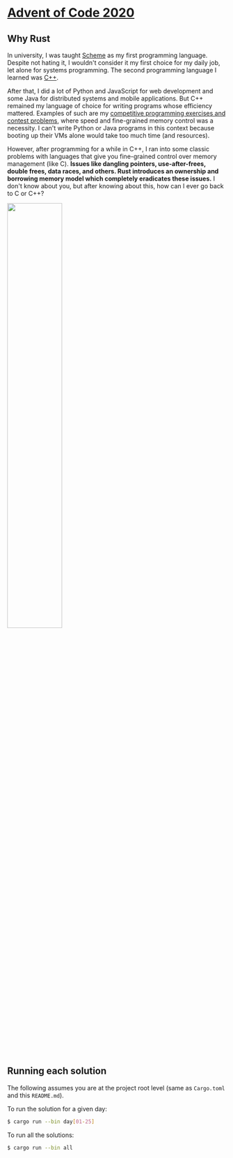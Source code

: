 # [Advent of Code 2020](https://adventofcode.com/2020)

## Why Rust

In university, I was taught [Scheme](https://plt-scheme.org/) as my first programming language. Despite not hating it, I wouldn't consider it my first choice for my daily job, let alone for systems programming. The second programming language I learned was [C++](https://www.cplusplus.com/).

After that, I did a lot of Python and JavaScript for web development and some Java for distributed systems and mobile applications. But C++ remained my language of choice for writing programs whose efficiency mattered. Examples of such are my [competitive programming exercises and contest problems](https://github.com/joao-conde/competitive-programming), where speed and fine-grained memory control was a necessity. I can't write Python or Java programs in this context because booting up their VMs alone would take too much time (and resources).

However, after programming for a while in C++, I ran into some classic problems with languages that give you fine-grained control over memory management (like C). **Issues like dangling pointers, use-after-frees, double frees, data races, and others. Rust introduces an ownership and borrowing memory model which completely eradicates these issues.** I don't know about you, but after knowing about this, how can I ever go back to C or C++?

<img src="https://rustacean.net/assets/cuddlyferris.png" width=50% height=50%>

## Running each solution

The following assumes you are at the project root level (same as `Cargo.toml` and this `README.md`).

To run the solution for a given day:

```bash
$ cargo run --bin day[01-25]
```

To run all the solutions:

```bash
$ cargo run --bin all
```
